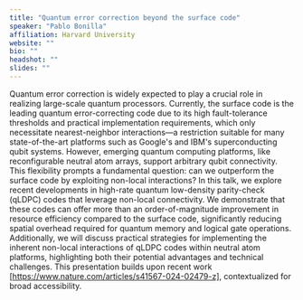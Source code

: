 ```yaml
---
title: "Quantum error correction beyond the surface code"
speaker: "Pablo Bonilla"
affiliation: Harvard University
website: ""
bio: ""
headshot: ""
slides: ""
---
```


Quantum error correction is widely expected to play a crucial role in realizing large-scale quantum processors. Currently, the surface code is the leading quantum error-correcting code due to its high fault-tolerance thresholds and practical implementation requirements, which only necessitate nearest-neighbor interactions—a restriction suitable for many state-of-the-art platforms such as Google's and IBM's superconducting qubit systems. However, emerging quantum computing platforms, like reconfigurable neutral atom arrays, support arbitrary qubit connectivity. This flexibility prompts a fundamental question: can we outperform the surface code by exploiting non-local interactions? In this talk, we explore recent developments in high-rate quantum low-density parity-check (qLDPC) codes that leverage non-local connectivity. We demonstrate that these codes can offer more than an order-of-magnitude improvement in resource efficiency compared to the surface code, significantly reducing spatial overhead required for quantum memory and logical gate operations. Additionally, we will discuss practical strategies for implementing the inherent non-local interactions of qLDPC codes within neutral atom platforms, highlighting both their potential advantages and technical challenges. This presentation builds upon recent work [https://www.nature.com/articles/s41567-024-02479-z], contextualized for broad accessibility.
